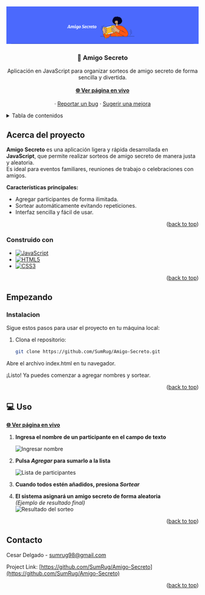 
<a id="readme-top"></a>



<!-- PROJECT LOGO -->
<br />
<div align="center">
  <a href="https://github.com/SumRug/Amigo-Secreto">
    <img src="assets/icon.png" alt="Logo" >
  </a>

<h3 align="center">🎁 Amigo Secreto</h3>
<p align="center">
  Aplicación en JavaScript para organizar sorteos de amigo secreto de forma sencilla y divertida.
    <br />
  <br />
    <a href="https://sumrug.github.io/Amigo-Secreto/"><strong>🌐 Ver página en vivo</strong></a>
    <br /><br />
    &middot;
    <a href="https://github.com/SumRug/Amigo-Secreto/issues/new?labels=bug&template=bug-report---.md">Reportar un bug</a>
    &middot;
    <a href="https://github.com/SumRug/Amigo-Secreto/issues/new?labels=enhancement&template=feature-request---.md">Sugerir una mejora</a>
  </p>
</div>


<!-- TABLE OF CONTENTS -->
<details>
  <summary>Tabla de contenidos</summary>
  <ol>
    <li>
      <a href="#Acerca-del-proyecto">Acerca del proyecto</a>
      <ul>
        <li><a href="#Construido-con">Construido con</a></li>
      </ul>
    </li>
    <li>
      <a href="#Empezando">Empezando</a>
      <ul>
        <li><a href="#Instalacion">Instalación</a></li>
      </ul>
    </li>
    <li><a href="#Uso">Uso</a></li>
    <li><a href="#Contacto">Contacto</a></li>
  </ol>
</details>


<!-- ABOUT THE PROJECT -->
## Acerca del proyecto

**Amigo Secreto** es una aplicación ligera y rápida desarrollada en **JavaScript**, que permite realizar sorteos de amigo secreto de manera justa y aleatoria.  
Es ideal para eventos familiares, reuniones de trabajo o celebraciones con amigos.

**Características principales:**
- Agregar participantes de forma ilimitada.
- Sortear automáticamente evitando repeticiones.
- Interfaz sencilla y fácil de usar.
<p align="right">(<a href="#readme-top">back to top</a>)</p>



### Construido con

* [![JavaScript][JS]][JS-url]
* [![HTML5][HTML]][HTML-url]
* [![CSS3][CSS]][CSS-url]

<p align="right">(<a href="#readme-top">back to top</a>)</p>



<!-- GETTING STARTED -->
## Empezando


### Instalacion

Sigue estos pasos para usar el proyecto en tu máquina local:

1. Clona el repositorio:
   ```bash
   git clone https://github.com/SumRug/Amigo-Secreto.git
Abre el archivo index.html en tu navegador.

¡Listo! Ya puedes comenzar a agregar nombres y sortear.



<p align="right">(<a href="#readme-top">back to top</a>)</p>



<!-- USAGE EXAMPLES -->
## 💻 Uso
<a href="https://sumrug.github.io/Amigo-Secreto/"><strong>🌐 Ver página en vivo</strong></a>

1. **Ingresa el nombre de un participante en el campo de texto**

 
   ![Ingresar nombre](assets/nombreIngresar.png)
   

3. **Pulsa _Agregar_ para sumarlo a la lista**

   ![Lista de participantes](assets/Lista.png)

5. **Cuando todos estén añadidos, presiona _Sortear_**  


6. **El sistema asignará un amigo secreto de forma aleatoria**  
   *(Ejemplo de resultado final)*  
   ![Resultado del sorteo](assets/Amig.png)


<p align="right">(<a href="#readme-top">back to top</a>)</p>





<!-- CONTACT -->
## Contacto

Cesar Delgado - sumrug98@gmail.com

Project Link: [https://github.com/SumRug/Amigo-Secreto](https://github.com/SumRug/Amigo-Secreto)

<p align="right">(<a href="#readme-top">back to top</a>)</p>



<!-- MARKDOWN LINKS & IMAGES -->
<!-- https://www.markdownguide.org/basic-syntax/#reference-style-links -->
[JS]: https://img.shields.io/badge/JavaScript-F7DF1E?style=for-the-badge&logo=javascript&logoColor=black
[JS-url]: https://developer.mozilla.org/es/docs/Web/JavaScript
[HTML]: https://img.shields.io/badge/HTML5-E34F26?style=for-the-badge&logo=html5&logoColor=white
[HTML-url]: https://developer.mozilla.org/es/docs/Web/HTML
[CSS]: https://img.shields.io/badge/CSS3-1572B6?style=for-the-badge&logo=css3&logoColor=white
[CSS-url]: https://developer.mozilla.org/es/docs/Web/CSS
[Bootstrap.com]: https://img.shields.io/badge/Bootstrap-563D7C?style=for-the-badge&logo=bootstrap&logoColor=white
[Bootstrap-url]: https://getbootstrap.com
[JQuery.com]: https://img.shields.io/badge/jQuery-0769AD?style=for-the-badge&logo=jquery&logoColor=white
[JQuery-url]: https://jquery.com 
